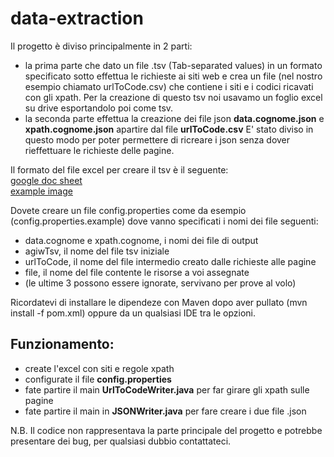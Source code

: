 # data-extraction
Il progetto è diviso principalmente in 2 parti:
- la prima parte che dato un file .tsv (Tab-separated values) in un formato specificato sotto effettua le richieste ai siti web e crea un file (nel nostro esempio chiamato urlToCode.csv) che contiene i siti e i codici ricavati con gli xpath.
Per la creazione di questo tsv noi usavamo un foglio excel su drive esportandolo poi come tsv.
- la seconda parte effettua la creazione dei file json **data.cognome.json** e **xpath.cognome.json** apartire dal file **urlToCode.csv**
E' stato diviso in questo modo per poter permettere di ricreare i json senza dover rieffettuare le richieste delle pagine. 

Il formato del file excel per creare il tsv è il seguente:  
[google doc sheet](https://docs.google.com/spreadsheets/d/17Auedavi5VWnPfuGmY6VP_6a2-MfN7Buj_rwKoqylGQ/pubhtml)  
[example image](http://imgur.com/a/HIBaF)

Dovete creare un file config.properties come da esempio (config.properties.example) dove vanno specificati i nomi dei file seguenti:
- data.cognome e xpath.cognome, i nomi dei file di output
- agiwTsv, il nome del file tsv iniziale
- urlToCode, il nome del file intermedio creato dalle richieste alle pagine
- file, il nome del file contente le risorse a voi assegnate
- (le ultime 3 possono essere ignorate, servivano per prove al volo)

Ricordatevi di installare le dipendeze con Maven dopo aver pullato (mvn install -f pom.xml) oppure da un qualsiasi IDE tra le opzioni.

## Funzionamento:
- create l'excel con siti e regole xpath
- configurate il file **config.properties**
- fate partire il main **UrlToCodeWriter.java** per far girare gli xpath sulle pagine
- fate partire il main in **JSONWriter.java** per fare creare i due file .json

N.B. Il codice non rappresentava la parte principale del progetto e potrebbe presentare dei bug, per qualsiasi dubbio contattateci.